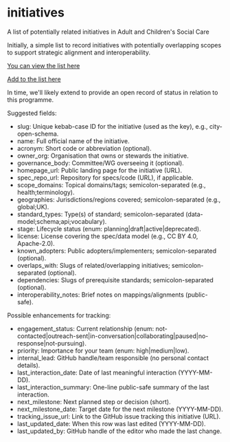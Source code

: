 # initiatives
A list of potentially related initiatives in Adult and Children's Social Care

Initially, a simple list to record initiatives with potentially overlapping scopes to support strategic alignment and interoperability.

[You can view the list here](https://github.com/SocialCareData/initiatives/blob/main/data/initiatives.csv)

[Add to the list here](https://github.com/SocialCareData/initiatives/issues/new?template=new.yml&title=New+Initiative:)

In time, we'll likely extend to provide an open record of status in relation to this programme.

Suggested fields:
- slug: Unique kebab-case ID for the initiative (used as the key), e.g., city-open-schema.
- name: Full official name of the initiative.
- acronym: Short code or abbreviation (optional).
- owner_org: Organisation that owns or stewards the initiative.
- governance_body: Committee/WG overseeing it (optional).
- homepage_url: Public landing page for the initiative (URL).
- spec_repo_url: Repository for specs/code (URL), if applicable.
- scope_domains: Topical domains/tags; semicolon-separated (e.g., health;terminology).
- geographies: Jurisdictions/regions covered; semicolon-separated (e.g., global;UK).
- standard_types: Type(s) of standard; semicolon-separated (data-model;schema;api;vocabulary).
- stage: Lifecycle status (enum: planning|draft|active|deprecated).
- license: License covering the spec/data model (e.g., CC BY 4.0, Apache-2.0).
- known_adopters: Public adopters/implementers; semicolon-separated (optional).
- overlaps_with: Slugs of related/overlapping initiatives; semicolon-separated (optional).
- dependencies: Slugs of prerequisite standards; semicolon-separated (optional).
- interoperability_notes: Brief notes on mappings/alignments (public-safe).

Possible enhancements for tracking:
- engagement_status: Current relationship (enum: not-contacted|outreach-sent|in-conversation|collaborating|paused|no-response|not-pursuing).
- priority: Importance for your team (enum: high|medium|low).
- internal_lead: GitHub handle/team responsible (no personal contact details).
- last_interaction_date: Date of last meaningful interaction (YYYY-MM-DD).
- last_interaction_summary: One-line public-safe summary of the last interaction.
- next_milestone: Next planned step or decision (short).
- next_milestone_date: Target date for the next milestone (YYYY-MM-DD).
- tracking_issue_url: Link to the GitHub issue tracking this initiative (URL).
- last_updated_date: When this row was last edited (YYYY-MM-DD).
- last_updated_by: GitHub handle of the editor who made the last change.

